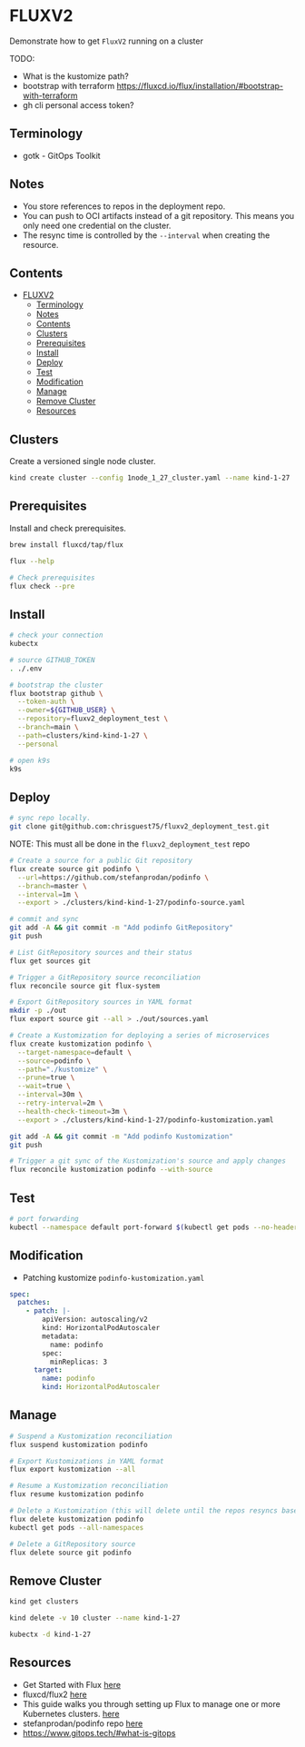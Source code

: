 # FLUXV2

Demonstrate how to get `FluxV2` running on a cluster  

TODO:
 
* What is the kustomize path?
* bootstrap with terraform https://fluxcd.io/flux/installation/#bootstrap-with-terraform
* gh cli personal access token?

## Terminology

* gotk - GitOps Toolkit

## Notes

* You store references to repos in the deployment repo.
* You can push to OCI artifacts instead of a git repository. This means you only need one credential on the cluster.  
* The resync time is controlled by the `--interval` when creating the resource.  

## Contents

- [FLUXV2](#fluxv2)
  - [Terminology](#terminology)
  - [Notes](#notes)
  - [Contents](#contents)
  - [Clusters](#clusters)
  - [Prerequisites](#prerequisites)
  - [Install](#install)
  - [Deploy](#deploy)
  - [Test](#test)
  - [Modification](#modification)
  - [Manage](#manage)
  - [Remove Cluster](#remove-cluster)
  - [Resources](#resources)

## Clusters

Create a versioned single node cluster.  

```sh
kind create cluster --config 1node_1_27_cluster.yaml --name kind-1-27
```

## Prerequisites

Install and check prerequisites.  

```sh
brew install fluxcd/tap/flux

flux --help

# Check prerequisites
flux check --pre
```

## Install

```sh
# check your connection
kubectx

# source GITHUB_TOKEN
. ./.env

# bootstrap the cluster
flux bootstrap github \
  --token-auth \
  --owner=${GITHUB_USER} \
  --repository=fluxv2_deployment_test \
  --branch=main \
  --path=clusters/kind-kind-1-27 \
  --personal

# open k9s
k9s
```

## Deploy

```sh
# sync repo locally.
git clone git@github.com:chrisguest75/fluxv2_deployment_test.git
```

NOTE: This must all be done in the `fluxv2_deployment_test` repo

```sh
# Create a source for a public Git repository
flux create source git podinfo \
  --url=https://github.com/stefanprodan/podinfo \
  --branch=master \
  --interval=1m \
  --export > ./clusters/kind-kind-1-27/podinfo-source.yaml

# commit and sync
git add -A && git commit -m "Add podinfo GitRepository"
git push

# List GitRepository sources and their status
flux get sources git

# Trigger a GitRepository source reconciliation
flux reconcile source git flux-system

# Export GitRepository sources in YAML format
mkdir -p ./out
flux export source git --all > ./out/sources.yaml

# Create a Kustomization for deploying a series of microservices
flux create kustomization podinfo \
  --target-namespace=default \
  --source=podinfo \
  --path="./kustomize" \
  --prune=true \
  --wait=true \
  --interval=30m \
  --retry-interval=2m \
  --health-check-timeout=3m \
  --export > ./clusters/kind-kind-1-27/podinfo-kustomization.yaml

git add -A && git commit -m "Add podinfo Kustomization"
git push

# Trigger a git sync of the Kustomization's source and apply changes
flux reconcile kustomization podinfo --with-source
```

## Test

```sh
# port forwarding  
kubectl --namespace default port-forward $(kubectl get pods --no-headers --all-namespaces --selector=app=podinfo -o custom-columns=NAME:.metadata.name | head -n 1) 9898
```

## Modification

* Patching kustomize `podinfo-kustomization.yaml`

```yaml
spec:
  patches:
    - patch: |-
        apiVersion: autoscaling/v2
        kind: HorizontalPodAutoscaler
        metadata:
          name: podinfo
        spec:
          minReplicas: 3             
      target:
        name: podinfo
        kind: HorizontalPodAutoscaler
```

## Manage

```sh
# Suspend a Kustomization reconciliation
flux suspend kustomization podinfo

# Export Kustomizations in YAML format
flux export kustomization --all 

# Resume a Kustomization reconciliation
flux resume kustomization podinfo

# Delete a Kustomization (this will delete until the repos resyncs based on --interval)
flux delete kustomization podinfo
kubectl get pods --all-namespaces

# Delete a GitRepository source
flux delete source git podinfo
```

## Remove Cluster

```sh
kind get clusters   

kind delete -v 10 cluster --name kind-1-27

kubectx -d kind-1-27
```

## Resources

* Get Started with Flux [here](https://fluxcd.io/flux/get-started/)
* fluxcd/flux2 [here](https://github.com/fluxcd/flux2)
* This guide walks you through setting up Flux to manage one or more Kubernetes clusters. [here](https://fluxcd.io/flux/installation/)  
* stefanprodan/podinfo repo [here](https://github.com/stefanprodan/podinfo)  
* https://www.gitops.tech/#what-is-gitops